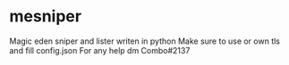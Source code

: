 # mesniper
Magic eden sniper and lister writen in python
Make sure to use or own tls and fill config.json
For any help dm Combo#2137
